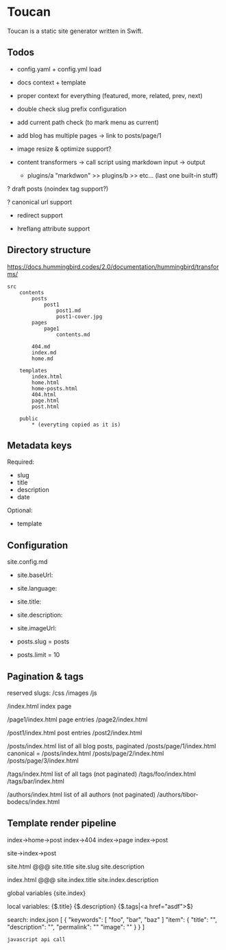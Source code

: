 # Toucan

Toucan is a static site generator written in Swift.

## Todos

- config.yaml + config.yml load

- docs context + template

- proper context for everything (featured, more, related, prev, next)

- double check slug prefix configuration

- add current path check (to mark menu as current)

- add blog has multiple pages -> link to posts/page/1

- image resize & optimize support?

- content transformers -> call script using markdown input -> output
    - plugins/a "markdwon" >> plugins/b >> etc... (last one built-in stuff)

? draft posts (noindex tag support?)

? canonical url support

+ redirect support

- hreflang attribute support


## Directory structure

https://docs.hummingbird.codes/2.0/documentation/hummingbird/transforms/

```
src
    contents
        posts
            post1
                post1.md
                post1-cover.jpg
        pages
            page1
                contents.md

        404.md
        index.md
        home.md

    templates
        index.html
        home.html
        home-posts.html
        404.html
        page.html
        post.html

    public
        * (everyting copied as it is)
```

## Metadata keys

Required:
- slug
- title
- description
- date

Optional:
- template


## Configuration

site.config.md

- site.baseUrl: 
- site.language:
- site.title: 
- site.description: 
- site.imageUrl: 

- posts.slug = posts
- posts.limit = 10

## Pagination & tags

reserved slugs:
/css
/images
/js

/index.html                 index page 

/page1/index.html           page entries
/page2/index.html

/post1/index.html           post entries
/post2/index.html

/posts/index.html           list of all blog posts, paginated
/posts/page/1/index.html    canonical = /posts/index.html
/posts/page/2/index.html
/posts/page/3/index.html

/tags/index.html            list of all tags (not paginated)
/tags/foo/index.html
/tags/bar/index.html

/authors/index.html         list of all authors (not paginated)
/authors/tibor-bodecs/index.html




## Template render pipeline


index->home->post
index->404
index->page
index->post


site->index->post

site.html
@@@
site.title
site.slug
site.description

index.html
@@@
site.index.title
site.index.description

global variables
{site.index}

local variables:
{$.title}
{$.description}
{$.tags|<a href="asdf">$</a>}


search:
    index.json
        [
            {
                "keywords": [
                    "foo", 
                    "bar", 
                    "baz"
                ]
                "item": {
                    "title": "",
                    "description": "",
                    "permalink": ""
                    "image": ""
                }
            }
        ]

    javascript api call
